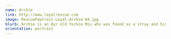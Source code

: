 ```yaml
---
name: Archie
link: http://www.loyalrescue.com
image: RescuePawtrait-Loyal-Archie-04.jpg
blurb: Archie is an 8yr old Yorkie Mix who was found as a stray and his owners refused to claim him so now he is with Loyal Rescue looking for his forever home. This sweetie is calm and gentle.﻿
orientation: portrait
---
```

